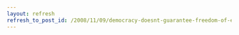 ```yaml
---
layout: refresh
refresh_to_post_id: /2008/11/09/democracy-doesnt-guarantee-freedom-of-expression
---
```

